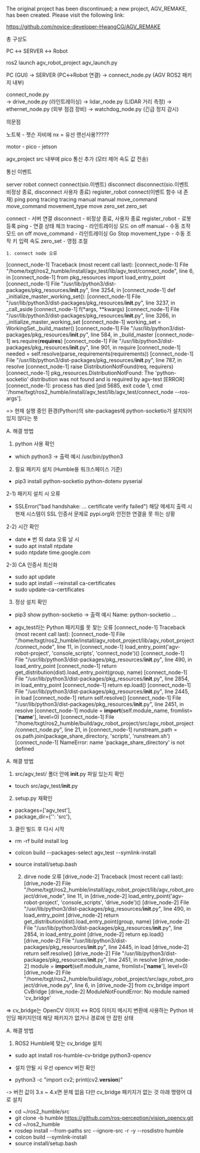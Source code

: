 The original project has been discontinued; a new project, AGV_REMAKE, has been created. Please visit the following link:

https://github.com/novice-developer-HwangCG/AGV_REMAKE


총 구상도

PC ↔ SERVER ↔ Robot

ros2 launch agv_robot_project agv_launch.py


PC (GUI)  →  SERVER (PC↔Robot 연결)  →  connect_node.py (AGV ROS2 패키지 내부)

connect_node.py  
→  drive_node.py (라인트레이싱)
→  lidar_node.py (LIDAR 거리 측정)
→  ethernet_node.py (외부 점검 장비)
→  watchdog_node.py (긴급 정지 감시)


의문점

노트북 - 젯슨 자비에 nx = 유선 랜선사용?????

motor - pico - jetson

agv_project src 내부에 pico 통신 추가 (모터 제어 속도 값 전송)


통신 이벤트

server              robot
connect             connect(sio.이벤트)
disconnect          disconnect(sio.이벤트 비정상 종료, disconnect 사용자 종료)
register_robot      connect(이벤트 함수 내 존재)
ping                pong
tracing             tracing
manual              manual
move_command        move_command
movement_type       move
zero_set            zero_set

connect - 서버 연결
disconnect - 비정상 종료, 사용자 종료
register_robot - 로봇 등록
ping - 연결 상태 체크
tracing - 라인트레이싱 모드 on off
manual - 수동 조작 모드 on off
move_command - 라인트레이싱 Go Stop
movement_type - 수동 조작 키 입력 속도
zero_set - 영점 조절

    1. connect node 오류
[connect_node-1] Traceback (most recent call last):
[connect_node-1]   File "/home/txgt/ros2_humble/install/agv_test/lib/agv_test/connect_node", line 6, in <module>
[connect_node-1]     from pkg_resources import load_entry_point
[connect_node-1]   File "/usr/lib/python3/dist-packages/pkg_resources/__init__.py", line 3254, in <module>
[connect_node-1]     def _initialize_master_working_set():
[connect_node-1]   File "/usr/lib/python3/dist-packages/pkg_resources/__init__.py", line 3237, in _call_aside
[connect_node-1]     f(*args, **kwargs)
[connect_node-1]   File "/usr/lib/python3/dist-packages/pkg_resources/__init__.py", line 3266, in _initialize_master_working_set
[connect_node-1]     working_set = WorkingSet._build_master()
[connect_node-1]   File "/usr/lib/python3/dist-packages/pkg_resources/__init__.py", line 584, in _build_master
[connect_node-1]     ws.require(__requires__)
[connect_node-1]   File "/usr/lib/python3/dist-packages/pkg_resources/__init__.py", line 901, in require
[connect_node-1]     needed = self.resolve(parse_requirements(requirements))
[connect_node-1]   File "/usr/lib/python3/dist-packages/pkg_resources/__init__.py", line 787, in resolve
[connect_node-1]     raise DistributionNotFound(req, requirers)
[connect_node-1] pkg_resources.DistributionNotFound: The 'python-socketio' distribution was not found and is required by agv-test
[ERROR] [connect_node-1]: process has died [pid 5685, exit code 1, cmd '/home/txgt/ros2_humble/install/agv_test/lib/agv_test/connect_node --ros-args'].

=> 현재 실행 중인 환경(Python)의 site-packages에 python-socketio가 설치되어 있지 않다는 뜻

A. 해결 방법
1) python 사용 확인
- which python3 -> 출력 예시 /usr/bin/python3

2) 필요 패키지 설치 (Humble용 워크스페이스 기준)
- pip3 install python-socketio python-dotenv pyserial

2-1) 패키지 설치 시 오류
- SSLError("bad handshake: ... certificate verify failed") 해당 메세지 출력 시 현재 시스템이 SSL 인증서 문제로 pypi.org와 안전한 연결을 못 하는 상황

2-2) 시간 확인
- date
※ 번 외 data 오류 날 시
- sudo apt install ntpdate
- sudo ntpdate time.google.com

2-3) CA 인증서 최신화
- sudo apt update
- sudo apt install --reinstall ca-certificates
- sudo update-ca-certificates

3) 정상 설치 확인
- pip3 show python-socketio -> 출력 예시 Name: python-socketio ...


+ agv_test라는 Python 패키지를 못 찾는 오류
[connect_node-1] Traceback (most recent call last):
[connect_node-1]   File "/home/txgt/ros2_humble/install/agv_robot_project/lib/agv_robot_project/connect_node", line 11, in <module>
[connect_node-1]     load_entry_point('agv-robot-project', 'console_scripts', 'connect_node')()
[connect_node-1]   File "/usr/lib/python3/dist-packages/pkg_resources/__init__.py", line 490, in load_entry_point
[connect_node-1]     return get_distribution(dist).load_entry_point(group, name)
[connect_node-1]   File "/usr/lib/python3/dist-packages/pkg_resources/__init__.py", line 2854, in load_entry_point
[connect_node-1]     return ep.load()
[connect_node-1]   File "/usr/lib/python3/dist-packages/pkg_resources/__init__.py", line 2445, in load
[connect_node-1]     return self.resolve()
[connect_node-1]   File "/usr/lib/python3/dist-packages/pkg_resources/__init__.py", line 2451, in resolve
[connect_node-1]     module = __import__(self.module_name, fromlist=['__name__'], level=0)
[connect_node-1]   File "/home/txgt/ros2_humble/build/agv_robot_project/src/agv_robot_project/connect_node.py", line 21, in <module>
[connect_node-1]     runstream_path = os.path.join(package_share_directory, 'scripts', 'runstream.sh')
[connect_node-1] NameError: name 'package_share_directory' is not defined

A. 해결 방법
1) src/agv_test/ 폴더 안에 __init__.py 파일 있는지 확인
- touch src/agv_test/__init__.py

2) setup.py 재확인
- packages=['agv_test'],
- package_dir={'': 'src'},

3) 클린 빌드 후 다시 시작
- rm -rf build install log
- colcon build --packages-select agv_test --symlink-install
- source install/setup.bash


    2. dirve node 오류
[drive_node-2] Traceback (most recent call last):
[drive_node-2]   File "/home/txgt/ros2_humble/install/agv_robot_project/lib/agv_robot_project/drive_node", line 11, in <module>
[drive_node-2]     load_entry_point('agv-robot-project', 'console_scripts', 'drive_node')()
[drive_node-2]   File "/usr/lib/python3/dist-packages/pkg_resources/__init__.py", line 490, in load_entry_point
[drive_node-2]     return get_distribution(dist).load_entry_point(group, name)
[drive_node-2]   File "/usr/lib/python3/dist-packages/pkg_resources/__init__.py", line 2854, in load_entry_point
[drive_node-2]     return ep.load()
[drive_node-2]   File "/usr/lib/python3/dist-packages/pkg_resources/__init__.py", line 2445, in load
[drive_node-2]     return self.resolve()
[drive_node-2]   File "/usr/lib/python3/dist-packages/pkg_resources/__init__.py", line 2451, in resolve
[drive_node-2]     module = __import__(self.module_name, fromlist=['__name__'], level=0)
[drive_node-2]   File "/home/txgt/ros2_humble/build/agv_robot_project/src/agv_robot_project/drive_node.py", line 6, in <module>
[drive_node-2]     from cv_bridge import CvBridge
[drive_node-2] ModuleNotFoundError: No module named 'cv_bridge'

=> cv_bridge는 OpenCV 이미지 ↔ ROS 이미지 메시지 변환에 사용하는 Python 바인딩 패키지인데 해당 패키지가 없거나 경로에 안 잡힌 상태

A. 해결 방법
1) ROS2 Humble에 맞는 cv_bridge 설치
- sudo apt install ros-humble-cv-bridge python3-opencv

* 설치 안될 시 우선 opencv 버전 확인 
- python3 -c "import cv2; print(cv2.__version__)"

-> 버전 값이 3.x ~ 4.x면 문제 없음 다만 cv_bridge 패키지가 없는 것 아래 명령어 대로 설치

- cd ~/ros2_humble/src
- git clone -b humble https://github.com/ros-perception/vision_opencv.git
- cd ~/ros2_humble
- rosdep install --from-paths src --ignore-src -r -y --rosdistro humble
- colcon build --symlink-install
- source install/setup.bash



